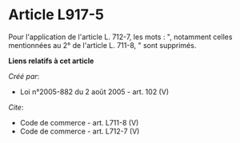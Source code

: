 # Article L917-5

Pour l'application de l'article L. 712-7, les mots : ", notamment celles mentionnées au 2° de l'article L. 711-8, " sont
supprimés.

**Liens relatifs à cet article**

_Créé par_:

  - Loi n°2005-882 du 2 août 2005 - art. 102 (V)

_Cite_:

  - Code de commerce - art. L711-8 (V)
  - Code de commerce - art. L712-7 (V)
